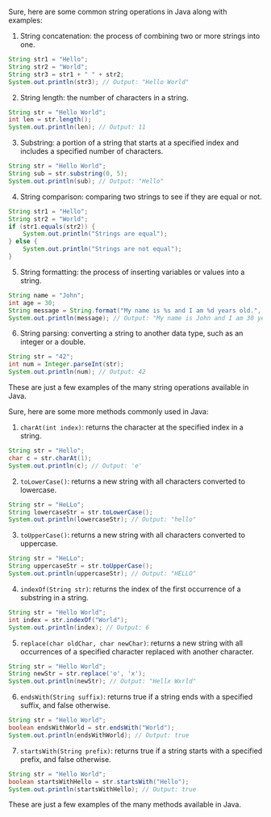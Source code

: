 Sure, here are some common string operations in Java along with examples:

1. String concatenation: the process of combining two or more strings into one.

```java
String str1 = "Hello";
String str2 = "World";
String str3 = str1 + " " + str2;
System.out.println(str3); // Output: "Hello World"
```

2. String length: the number of characters in a string.

```java
String str = "Hello World";
int len = str.length();
System.out.println(len); // Output: 11
```

3. Substring: a portion of a string that starts at a specified index and includes a specified number of characters.

```java
String str = "Hello World";
String sub = str.substring(0, 5);
System.out.println(sub); // Output: "Hello"
```

4. String comparison: comparing two strings to see if they are equal or not.

```java
String str1 = "Hello";
String str2 = "World";
if (str1.equals(str2)) {
    System.out.println("Strings are equal");
} else {
    System.out.println("Strings are not equal");
}
```

5. String formatting: the process of inserting variables or values into a string.

```java
String name = "John";
int age = 30;
String message = String.format("My name is %s and I am %d years old.", name, age);
System.out.println(message); // Output: "My name is John and I am 30 years old."
```

6. String parsing: converting a string to another data type, such as an integer or a double.

```java
String str = "42";
int num = Integer.parseInt(str);
System.out.println(num); // Output: 42
```

These are just a few examples of the many string operations available in Java.

Sure, here are some more methods commonly used in Java:

1. `charAt(int index)`: returns the character at the specified index in a string.

```java
String str = "Hello";
char c = str.charAt(1);
System.out.println(c); // Output: 'e'
```

2. `toLowerCase()`: returns a new string with all characters converted to lowercase.

```java
String str = "HeLLo";
String lowercaseStr = str.toLowerCase();
System.out.println(lowercaseStr); // Output: "hello"
```

3. `toUpperCase()`: returns a new string with all characters converted to uppercase.

```java
String str = "HeLLo";
String uppercaseStr = str.toUpperCase();
System.out.println(uppercaseStr); // Output: "HELLO"
```

4. `indexOf(String str)`: returns the index of the first occurrence of a substring in a string.

```java
String str = "Hello World";
int index = str.indexOf("World");
System.out.println(index); // Output: 6
```

5. `replace(char oldChar, char newChar)`: returns a new string with all occurrences of a specified character replaced with another character.

```java
String str = "Hello World";
String newStr = str.replace('o', 'x');
System.out.println(newStr); // Output: "Hellx Wxrld"
```

6. `endsWith(String suffix)`: returns true if a string ends with a specified suffix, and false otherwise.

```java
String str = "Hello World";
boolean endsWithWorld = str.endsWith("World");
System.out.println(endsWithWorld); // Output: true
```

7. `startsWith(String prefix)`: returns true if a string starts with a specified prefix, and false otherwise.

```java
String str = "Hello World";
boolean startsWithHello = str.startsWith("Hello");
System.out.println(startsWithHello); // Output: true
```

These are just a few examples of the many methods available in Java.

